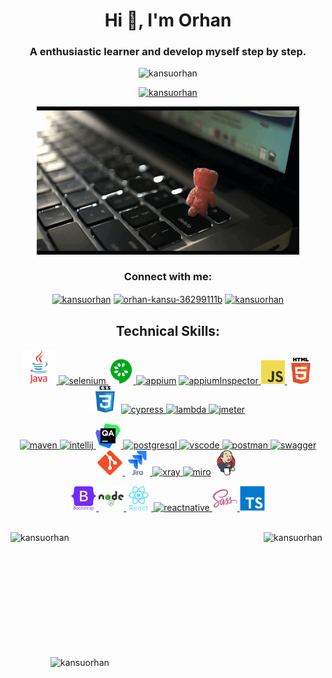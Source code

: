 <h1 align="center">Hi 👋, I'm Orhan</h1>
<h3 align="center">A enthusiastic learner and develop myself step by step.</h3>

<p align="center"> <img src="https://komarev.com/ghpvc/?username=kansuorhan&label=Profile%20views&color=0e75b6&style=flat" alt="kansuorhan" /> </p>

<p align="center"> <a href="https://github.com/ryo-ma/github-profile-trophy"><img src="https://github-profile-trophy.vercel.app/?username=kansuorhan" alt="kansuorhan" /></a> </p>

<p align="center"> <img width=420 src="https://github.com/kansuorhan/kansuorhan/blob/main/.github/workflows/26540fcc55174e7938110ec14d29a306.gif" /> </p>

<h3 align="center">Connect with me:</h3>
<p align="center">
<a href="https://twitter.com/kansuorhan" target="blank"><img align="center" src="https://raw.githubusercontent.com/rahuldkjain/github-profile-readme-generator/master/src/images/icons/Social/twitter.svg" alt="kansuorhan" height="30" width="40" /></a>
<a href="https://linkedin.com/in/orhan-kansu-36299111b" target="blank"><img align="center" src="https://raw.githubusercontent.com/rahuldkjain/github-profile-readme-generator/master/src/images/icons/Social/linked-in-alt.svg" alt="orhan-kansu-36299111b" height="30" width="40" /></a>
<a href="https://instagram.com/kansuorhan" target="blank"><img align="center" src="https://raw.githubusercontent.com/rahuldkjain/github-profile-readme-generator/master/src/images/icons/Social/instagram.svg" alt="kansuorhan" height="30" width="40" /></a>
</p>


<h2 align="center">Technical Skills:</h2>
<p align="center">
<!-- Java -->
<a href="https://www.java.com" target="_blank" rel="noreferrer"> <img src="https://raw.githubusercontent.com/devicons/devicon/1119b9f84c0290e0f0b38982099a2bd027a48bf1/icons/java/java-original-wordmark.svg" alt="java" width="55" height="55"/> </a> 
<!-- Selenium -->
<a href="https://www.selenium.dev" target="_blank" rel="noreferrer"> <img src="https://avatars.githubusercontent.com/u/983927?s=200&v=4" alt="selenium" width="40" height="40"/> </a> 
<!-- Cucumber -->
<a href="https://cucumber.io/" target="_blank" rel="noreferrer"> <img src="https://raw.githubusercontent.com/devicons/devicon/1119b9f84c0290e0f0b38982099a2bd027a48bf1/icons/cucumber/cucumber-plain.svg" alt="cucumber" width="40" height="40"/> </a>
<!-- Appium -->
<a href="https://appium.io" target="_blank" rel="noreferrer"> <img src="https://avatars.githubusercontent.com/u/3221291?s=200&v=4" alt="appium" width="40" height="40"/></a>
<!-- Appium Inspector -->
<a href="https://github.com/appium/appium-inspector" target="_blank" rel="noreferrer"> <img src="https://raw.githubusercontent.com/appium/appium-inspector/main/docs/icon.png" alt="appiumInspector" width="40" height="40"/> </a>
<!-- JavaScript -->
<a href="https://developer.mozilla.org/en-US/docs/Web/JavaScript" target="_blank" rel="noreferrer"> <img src="https://raw.githubusercontent.com/voodootikigod/logo.js/master/js.png" alt="javascript" width="38" height="38"/> </a> 
 <!-- HTML -->
<a href="https://www.w3schools.com/html/" target="_blank" rel="noreferrer"> <img src="https://raw.githubusercontent.com/github/explore/80688e429a7d4ef2fca1e82350fe8e3517d3494d/topics/html/html.png" alt="html" width="43" height="42"/></a>
<!-- CSS -->
<a href="https://www.w3schools.com/css/" target="_blank" rel="noreferrer"> <img src="https://raw.githubusercontent.com/github/explore/80688e429a7d4ef2fca1e82350fe8e3517d3494d/topics/css/css.png" alt="css" width="44" height="43"/></a>
 <!-- Cypress -->
<a href="https://www.cypress.io" target="_blank" rel="noreferrer"> <img src="https://dashboard.cypress.io/img/cypress-logo-round-light-bg.png" alt="cypress" width="40" height="40"/> </a>
<!-- Lambda -->
<a href="https://docs.oracle.com/javase/tutorial/java/javaOO/lambdaexpressions.html" target="_blank" rel="noreferrer"> <img src="https://static.wikia.nocookie.net/half-life/images/d/dc/Lambda_logo.svg/revision/latest?cb=20100327174546&path-prefix=en" alt="lambda" width="40" height="40"/> </a> 
<!-- JMeter -->
<a href="https://jmeter.apache.org/" target="_blank" rel="noreferrer"> <img src="https://jmeter.apache.org/images/logo.svg" alt="jmeter" width="100" height="40"/> </a>
</p>

<p align="center">
<!-- Maven -->
<a href="https://maven.apache.org/" target="_blank" rel="noreferrer"> <img src="https://maven.apache.org/images/maven-logo-black-on-white.png" alt="maven" width="100" height="40"/> </a> 
<!-- IntelliJ -->
<a href="https://www.jetbrains.com/idea" target="_blank" rel="noreferrer"> <img src="https://upload.wikimedia.org/wikipedia/commons/thumb/9/9c/IntelliJ_IDEA_Icon.svg/2048px-IntelliJ_IDEA_Icon.svg.png" alt="intellij" width="40" height="40"/> </a>
<!-- Aqua -->
<a href="https://www.jetbrains.com/aqua/" target="_blank" rel="noreferrer"> <img src="https://raw.githubusercontent.com/JetBrains/logos/318905148b7074a044586c6567d1ee76d8fb49e2/web/aqua/aqua.svg" alt="aqua" width="40" height="40"/> </a>
<!-- PostgreSQL -->
<a href="https://www.postgresql.org" target="_blank" rel="noreferrer"> <img src="https://cdn.icon-icons.com/icons2/2415/PNG/512/postgresql_plain_wordmark_logo_icon_146390.png" alt="postgresql" width="40" height="40"/> </a>  
<!-- VS Code -->
<a href="https://code.visualstudio.com/" target="_blank" rel="noreferrer"> <img src="https://upload.wikimedia.org/wikipedia/commons/thumb/9/9a/Visual_Studio_Code_1.35_icon.svg/2048px-Visual_Studio_Code_1.35_icon.svg.png" alt="vscode" width="40" height="40"/> </a>
 <!-- Postman -->
<a href="https://www.postman.com/" target="_blank" rel="noreferrer"> <img src="https://user-images.githubusercontent.com/7853266/44114706-9c72dd08-9fd1-11e8-8d9d-6d9d651c75ad.png" alt="postman" width="40" height="40"/> </a>
<!-- Swagger -->
<a href="https://swagger.io/" target="_blank" rel="noreferrer"> <img src="https://cdn.svgporn.com/logos/swagger.svg" alt="swagger" width="40" height="40"/> </a>
<!-- git -->
<a href="https://git-scm.com/" target="_blank" rel="noreferrer"> <img src="https://raw.githubusercontent.com/devicons/devicon/1119b9f84c0290e0f0b38982099a2bd027a48bf1/icons/git/git-plain.svg" alt="git" width="40" height="40"/> </a> 
<!-- Jira -->
<a href="https://www.atlassian.com/software/jira" target="_blank" rel="noreferrer"> <img src="https://raw.githubusercontent.com/devicons/devicon/1119b9f84c0290e0f0b38982099a2bd027a48bf1/icons/jira/jira-original-wordmark.svg" alt="jira" width="40" height="40"/> </a>
<!-- XRAY -->
<a href="https://marketplace.atlassian.com/apps/1211769/xray-test-management-for-jira" target="_blank" rel="noreferrer"> <img src="https://avatars.githubusercontent.com/u/65618195?s=200&v=4" alt="xray" width="40" height="40"/> </a>  
 <!-- Miro -->
<a href="https://miro.com/tr/" target="_blank" rel="noreferrer"> <img src="https://asset.brandfetch.io/idAnDTFapY/idYC5f2L1X.png" alt="miro" width="40" height="40"/></a>
<!-- Jenkins -->
<a href="https://www.jenkins.io/" target="_blank" rel="noreferrer"> <img src="https://raw.githubusercontent.com/devicons/devicon/1119b9f84c0290e0f0b38982099a2bd027a48bf1/icons/jenkins/jenkins-original.svg" alt="jenkins" width="40" height="40"/></a>
</p>
<p align="center">
<!-- Bosstrap -->
 <a href="https://getbootstrap.com" target="_blank" rel="noreferrer"> <img src="https://raw.githubusercontent.com/devicons/devicon/master/icons/bootstrap/bootstrap-plain-wordmark.svg" alt="bootstrap" width="40" height="40"/> </a>
<!-- Nodejs -->
 <a href="https://nodejs.org" target="_blank" rel="noreferrer"> <img src="https://raw.githubusercontent.com/devicons/devicon/master/icons/nodejs/nodejs-original-wordmark.svg" alt="nodejs" width="40" height="40"/> </a> 
 <!-- Reactjs-->
 <a href="https://reactjs.org/" target="_blank" rel="noreferrer"> <img src="https://raw.githubusercontent.com/devicons/devicon/master/icons/react/react-original-wordmark.svg" alt="react" width="40" height="40"/> </a>
 <!-- React Native-->
 <a href="https://reactnative.dev/" target="_blank" rel="noreferrer"> <img src="https://reactnative.dev/img/header_logo.svg" alt="reactnative" width="40" height="40"/> </a> 
 <!-- Sass-->
 <a href="https://sass-lang.com" target="_blank" rel="noreferrer"> <img src="https://raw.githubusercontent.com/devicons/devicon/master/icons/sass/sass-original.svg" alt="sass" width="40" height="40"/> </a> 
 <!-- Type Secript-->
 <a href="https://www.typescriptlang.org/" target="_blank" rel="noreferrer"> <img src="https://raw.githubusercontent.com/devicons/devicon/master/icons/typescript/typescript-original.svg" alt="typescript" width="40" height="40"/> </a>
<br> </br>

<div>
<span ><img align="left" src="https://github-readme-stats.vercel.app/api/top-langs?username=kansuorhan&show_icons=true&locale=en&layout=compact" alt="kansuorhan" width="400" height="200"/>
<img  align="right" src="https://github-readme-stats.vercel.app/api?username=kansuorhan&show_icons=true&locale=en&include_all_commits=true" alt="kansuorhan" width="440" height="240" /></span>
</div>

<p align="center"><img  src="https://github-readme-streak-stats.herokuapp.com/?user=kansuorhan&" alt="kansuorhan" /></p>


